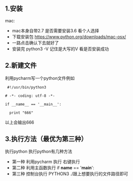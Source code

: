 ## 1.安装
mac:
 * mac本身自带2.7 是否需要安装3.6 看个人选择
 * 下载安装包 https://www.python.org/downloads/mac-osx/ 
 * 一路点击确认下去就好了
 * 安装完 python3 -V 记住是大写的V 看是否安装成功
 
 ## 2.新建文件
 利用pycharm写一个python文件例如
 
 
` #!/usr/bin/python3`

 `# -*- coding: utf-8 -*-`
 
 `if __name__ == '__main__':`
 
  `  print "666"`
 
 以上会输出666
 
 ##  3.执行方法（最优为第三种）
 执行python 执行python有几种方法
 * 第一种 利用pycharm 执行 右键执行
 * 第二种 利用主函数执行 if __name__ == '__main__':
 * 第三种 控制台执行  PYTHON3  ./跟上想要执行的文件路径即可
